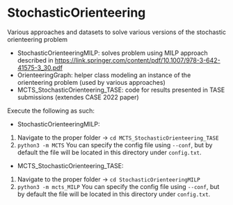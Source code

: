 # StochasticOrienteering
Various approaches and datasets to solve various versions of the stochastic orienteering problem

* StochasticOrienteeringMILP: solves problem using MILP approach described in https://link.springer.com/content/pdf/10.1007/978-3-642-41575-3_30.pdf 
* OrienteeringGraph: helper class modeling an instance of the orienteering problem (used by various approaches)
* MCTS_StochasticOrienteering_TASE: code for results presented in TASE submissions (extendes CASE 2022 paper)

Execute the following as such:
* StochasticOrienteeringMILP: 
1. Navigate to the proper folder -> `cd MCTS_StochasticOrienteering_TASE` 
2. `python3 -m MCTS`
You can specify the config file using `--conf`, but by default the file will be located in this directory under `config.txt`.
* MCTS_StochasticOrienteering_TASE: 
1. Navigate to the proper folder -> `cd StochasticOrienteeringMILP`
2. `python3 -m mcts_MILP` 
You can specify the config file using `--conf`, but by default the file will be located in this directory under `config.txt`.